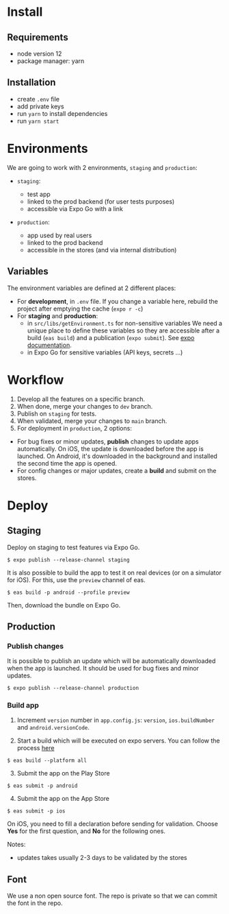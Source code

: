 # Install

## Requirements

- node version 12
- package manager: yarn

## Installation

- create `.env` file
- add private keys
- run `yarn` to install dependencies
- run `yarn start`

# Environments

We are going to work with 2 environments, `staging` and `production`:

- `staging`:
  - test app
  - linked to the prod backend (for user tests purposes)
  - accessible via Expo Go with a link

- `production`:
  - app used by real users
  - linked to the prod backend
  - accessible in the stores (and via internal distribution)


## Variables

The environment variables are defined at 2 different places:
- For **development**, in `.env` file.
  If you change a variable here, rebuild the project after emptying the cache (`expo r -c`)
- For **staging** and **production**:
  - in `src/libs/getEnvironment.ts` for non-sensitive variables
    We need a unique place to define these variables so they are accessible after a build (`eas build`) and a publication (`expo submit`). See [expo documentation](https://docs.expo.dev/build-reference/variables/#can-i-share-environment-variables-defined-in).
  - in Expo Go for sensitive variables (API keys, secrets ...)


# Workflow

1. Develop all the features on a specific branch.
2. When done, merge your changes to `dev` branch.
3. Publish on `staging` for tests.
4. When validated, merge your changes to `main` branch.
5. For deployment in `production`, 2 options:
  - For bug fixes or minor updates, **publish** changes to update apps automatically.
    On iOS, the update is downloaded before the app is launched. On Android, it's downloaded in the background and installed the second time the app is opened.
  - For config changes or major updates, create a **build** and submit on the stores.


# Deploy
## Staging

Deploy on staging to test features via Expo Go.

```
$ expo publish --release-channel staging
```

It is also possible to build the app to test it on real devices (or on a simulator for iOS). For this, use the `preview` channel of eas.

```
$ eas build -p android --profile preview
```

Then, download the bundle on Expo Go.

## Production

### Publish changes

It is possible to publish an update which will be automatically downloaded when the app is launched.
It should be used for bug fixes and minor updates.

```
$ expo publish --release-channel production
```

### Build app

1. Increment `version` number in `app.config.js`: `version`, `ios.buildNumber` and `android.versionCode`.

2. Start a build which will be executed on expo servers. You can follow the process [here](https://expo.dev/accounts/refugies-info/projects/refugies-info-app/builds)
```
$ eas build --platform all
```

3. Submit the app on the Play Store
```
$ eas submit -p android
```

4. Submit the app on the App Store
```
$ eas submit -p ios
```
On iOS, you need to fill a declaration before sending for validation. Choose **Yes** for the first question, and **No** for the following ones.


Notes:
- updates takes usually 2-3 days to be validated by the stores

## Font

We use a non open source font. The repo is private so that we can commit the font in the repo.
